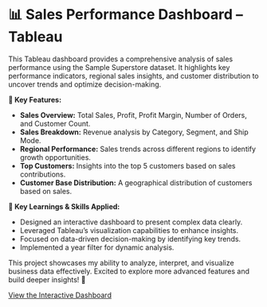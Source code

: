 # 📊 Sales Performance Dashboard – Tableau
This Tableau dashboard provides a comprehensive analysis of sales performance using the Sample Superstore dataset. It highlights key performance indicators, regional sales insights, and customer distribution to uncover trends and optimize decision-making.

__🔹 Key Features:__
- __Sales Overview:__ Total Sales, Profit, Profit Margin, Number of Orders, and Customer Count.
- __Sales Breakdown:__ Revenue analysis by Category, Segment, and Ship Mode.
- __Regional Performance:__ Sales trends across different regions to identify growth opportunities.
- __Top Customers:__ Insights into the top 5 customers based on sales contributions.
- __Customer Base Distribution:__ A geographical distribution of customers based on sales.

__🎯 Key Learnings & Skills Applied:__
- Designed an interactive dashboard to present complex data clearly.
- Leveraged Tableau’s visualization capabilities to enhance insights.
- Focused on data-driven decision-making by identifying key trends.
- Implemented a year filter for dynamic analysis.


This project showcases my ability to analyze, interpret, and visualize business data effectively. Excited to explore more advanced features and build deeper insights! 🚀


<a href="https://public.tableau.com/views/Book2_17402806629380/Dashboard1?:language=en-US&:sid=&:redirect=auth&:display_count=n&:origin=viz_share_link" target="_blank">
    View the Interactive Dashboard
</a>
